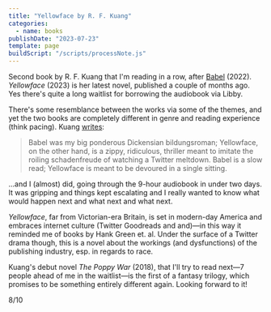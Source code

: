 ```yaml
---
title: "Yellowface by R. F. Kuang"
categories:
  - name: books
publishDate: "2023-07-23"
template: page
buildScript: "/scripts/processNote.js"
---
```


Second book by R. F. Kuang that I'm reading in a row, after [Babel](/notes/babel-by-r-f-kuang/) (2022). _Yellowface_ (2023) is her latest novel, published a couple of months ago. Yes there's quite a long waitlist for borrowing the audiobook via Libby.

There's some resemblance between the works via some of the themes, and yet the two books are completely different in genre and reading experience (think pacing). Kuang [writes](https://rfkuang.substack.com/p/revealing-yellowface):

> Babel was my big ponderous Dickensian bildungsroman; Yellowface, on the other hand, is a zippy, ridiculous, thriller meant to imitate the roiling schadenfreude of watching a Twitter meltdown. Babel is a slow read; Yellowface is meant to be devoured in a single sitting.

...and I (almost) did, going through the 9-hour audiobook in under two days. It was gripping and things kept escalating and I really wanted to know what would happen next and what next and what next.

_Yellowface_, far from Victorian-era Britain, is set in modern-day America and embraces internet culture (Twitter Goodreads and and)—in this way it reminded me of books by Hank Green et. al. Under the surface of a Twitter drama though, this is a novel about the workings (and dysfunctions) of the publishing industry, esp. in regards to race.

Kuang's debut novel _The Poppy War_ (2018), that I'll try to read next—7 people ahead of me in the waitlist—is the first of a fantasy trilogy, which promises to be something entirely different again. Looking forward to it!

8/10
